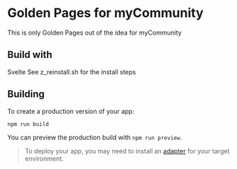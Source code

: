 # Golden Pages for myCommunity

This is only Golden Pages  out of the idea for myCommunity





## Build with
Svelte
See z_reinstall.sh for the install steps



## Building
To create a production version of your app:
```bash
npm run build
```
You can preview the production build with `npm run preview`.
> To deploy your app, you may need to install an [adapter](https://kit.svelte.dev/docs/adapters) for your target environment.